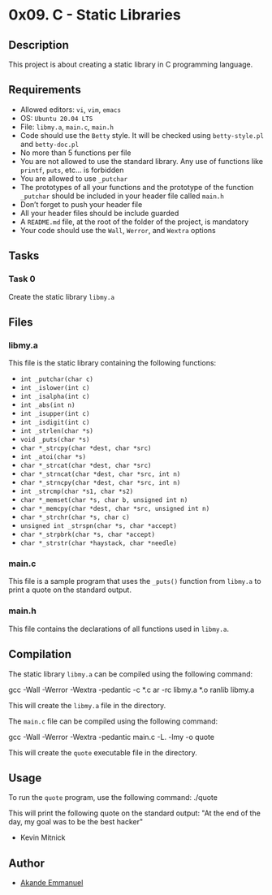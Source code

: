 # 0x09. C - Static Libraries

## Description
This project is about creating a static library in C programming language.

## Requirements
* Allowed editors: `vi`, `vim`, `emacs`
* OS: `Ubuntu 20.04 LTS`
* File: `libmy.a`, `main.c`, `main.h`
* Code should use the `Betty` style. It will be checked using `betty-style.pl` and `betty-doc.pl`
* No more than 5 functions per file
* You are not allowed to use the standard library. Any use of functions like `printf`, `puts`, etc... is forbidden
* You are allowed to use `_putchar`
* The prototypes of all your functions and the prototype of the function `_putchar` should be included in your header file called `main.h`
* Don’t forget to push your header file
* All your header files should be include guarded
* A `README.md` file, at the root of the folder of the project, is mandatory
* Your code should use the `Wall`, `Werror`, and `Wextra` options

## Tasks

### Task 0
Create the static library `libmy.a`

## Files

### libmy.a
This file is the static library containing the following functions:
- `int _putchar(char c)`
- `int _islower(int c)`
- `int _isalpha(int c)`
- `int _abs(int n)`
- `int _isupper(int c)`
- `int _isdigit(int c)`
- `int _strlen(char *s)`
- `void _puts(char *s)`
- `char *_strcpy(char *dest, char *src)`
- `int _atoi(char *s)`
- `char *_strcat(char *dest, char *src)`
- `char *_strncat(char *dest, char *src, int n)`
- `char *_strncpy(char *dest, char *src, int n)`
- `int _strcmp(char *s1, char *s2)`
- `char *_memset(char *s, char b, unsigned int n)`
- `char *_memcpy(char *dest, char *src, unsigned int n)`
- `char *_strchr(char *s, char c)`
- `unsigned int _strspn(char *s, char *accept)`
- `char *_strpbrk(char *s, char *accept)`
- `char *_strstr(char *haystack, char *needle)`

### main.c
This file is a sample program that uses the `_puts()` function from `libmy.a` to print a quote on the standard output.

### main.h
This file contains the declarations of all functions used in `libmy.a`.

## Compilation
The static library `libmy.a` can be compiled using the following command:

gcc -Wall -Werror -Wextra -pedantic -c *.c
ar -rc libmy.a *.o
ranlib libmy.a

This will create the `libmy.a` file in the directory.

The `main.c` file can be compiled using the following command:

gcc -Wall -Werror -Wextra -pedantic main.c -L. -lmy -o quote

This will create the `quote` executable file in the directory.

## Usage
To run the `quote` program, use the following command:
./quote

This will print the following quote on the standard output:
"At the end of the day, my goal was to be the best hacker"
- Kevin Mitnick


## Author
* [Akande Emmanuel](https://github.com/EG-AKANDE)
